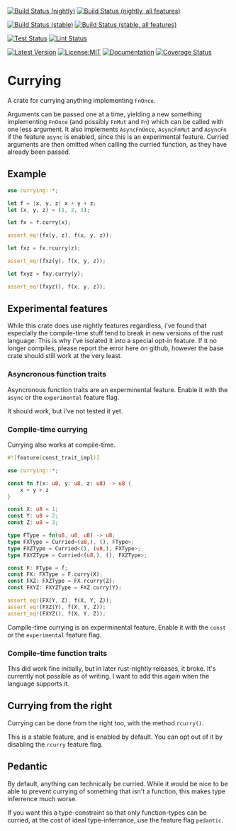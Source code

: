 [![Build Status (nightly)](https://github.com/sigurd4/currying/workflows/Build-nightly/badge.svg)](https://github.com/sigurd4/currying/actions/workflows/build-nightly.yml)
[![Build Status (nightly, all features)](https://github.com/sigurd4/currying/workflows/Build-nightly-all-features/badge.svg)](https://github.com/sigurd4/currying/actions/workflows/build-nightly-all-features.yml)

[![Build Status (stable)](https://github.com/sigurd4/currying/workflows/Build-stable/badge.svg)](https://github.com/sigurd4/currying/actions/workflows/build-stable.yml)
[![Build Status (stable, all features)](https://github.com/sigurd4/currying/workflows/Build-stable-all-features/badge.svg)](https://github.com/sigurd4/currying/actions/workflows/build-stable-all-features.yml)

[![Test Status](https://github.com/sigurd4/currying/workflows/Test/badge.svg)](https://github.com/sigurd4/currying/actions/workflows/test.yml)
[![Lint Status](https://github.com/sigurd4/currying/workflows/Lint/badge.svg)](https://github.com/sigurd4/currying/actions/workflows/lint.yml)

[![Latest Version](https://img.shields.io/crates/v/currying.svg)](https://crates.io/crates/currying)
[![License:MIT](https://img.shields.io/badge/License-MIT-yellow.svg)](https://opensource.org/licenses/MIT)
[![Documentation](https://img.shields.io/docsrs/currying)](https://docs.rs/currying)
[![Coverage Status](https://coveralls.io/repos/github/sigurd4/currying/badge.svg?branch=master)](https://coveralls.io/github/sigurd4/currying?branch=master)

# Currying

A crate for currying anything implementing `FnOnce`.

Arguments can be passed one at a time, yielding a new something implementing `FnOnce` (and possibly `FnMut` and `Fn`) which can be called with one less argument. It also implements `AsyncFnOnce`, `AsyncFnMut` and `AsyncFn` if the feature `async` is enabled, since this is an experimental feature. Curried arguments are then omitted when calling the curried function, as they have already been passed.

## Example

```rust
use currying::*;

let f = |x, y, z| x + y + z;
let (x, y, z) = (1, 2, 3);

let fx = f.curry(x);

assert_eq!(fx(y, z), f(x, y, z));

let fxz = fx.rcurry(z);

assert_eq!(fxz(y), f(x, y, z));

let fxyz = fxy.curry(y);

assert_eq!(fxyz(), f(x, y, z));
```

## Experimental features

While this crate does use nightly features regardless, i've found that especially the compile-time stuff tend to break in new versions of the rust language. This is why i've isolated it into a special opt-in feature. If it no longer compiles, please report the error here on github, however the base crate should still work at the very least.

### Asyncronous function traits

Asyncronous function traits are an experminental feature. Enable it with the `async` or the `experimental` feature flag.

It should work, but i've not tested it yet.

### Compile-time currying

Currying also works at compile-time.

```rust
#![feature(const_trait_impl)]

use currying::*;

const fn f(x: u8, y: u8, z: u8) -> u8 {
    x + y + z
}

const X: u8 = 1;
const Y: u8 = 2;
const Z: u8 = 3;

type FType = fn(u8, u8, u8) -> u8;
type FXType = Curried<(u8,), (), FType>;
type FXZType = Curried<(), (u8,), FXType>;
type FXYZType = Curried<(u8,), (), FXZType>;

const F: FType = f;
const FX: FXType = F.curry(X);
const FXZ: FXZType = FX.rcurry(Z);
const FXYZ: FXYZType = FXZ.curry(Y);

assert_eq!(FX(Y, Z), f(X, Y, Z));
assert_eq!(FXZ(Y), f(X, Y, Z));
assert_eq!(FXYZ(), f(X, Y, Z));
```

Compile-time currying is an experminental feature. Enable it with the `const` or the `experimental` feature flag.

### Compile-time function traits

This did work fine initially, but in later rust-nightly releases, it broke. It's currently not possible as of writing. I want to add this again when the language supports it.

## Currying from the right

Currying can be done from the right too, with the method `rcurry()`.

This is a stable feature, and is enabled by default. You can opt out of it by disabling the `rcurry` feature flag.

## Pedantic

By default, anything can technically be curried. While it would be nice to be able to prevent currying of something that isn't a function, this makes type inferrence much worse.

If you want this a type-constraint so that only function-types can be curried, at the cost of ideal type-inferrance, use the feature flag `pedantic`.
